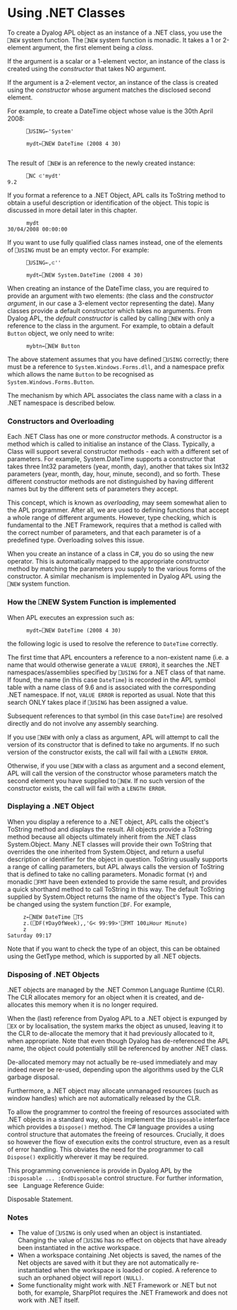 # Using .NET Classes

To create a Dyalog APL object as an instance of a .NET class, you use the `⎕NEW` system function. The `⎕NEW` system function is monadic. It takes a 1 or 2-element argument, the first element being a *class*.

If the argument is a scalar or a 1-element vector, an instance of the class is created using the *constructor* that takes NO argument.

If the argument is a 2-element vector, an instance of the class is created using the *constructor* whose argument matches the disclosed second element.

For example, to create a DateTime object whose value is the 30th April 2008:
```apl
      ⎕USING←'System'
 
      mydt←⎕NEW DateTime (2008 4 30)
 
```

The result of  `⎕NEW` is an reference to the newly created instance:
```apl
      ⎕NC ⊂'mydt'
9.2
```

If you format a reference to a .NET Object, APL calls its ToString method to obtain a useful description or identification of the object. This topic is discussed in more detail later in this chapter.
```apl
      mydt
30/04/2008 00:00:00
```

If you want to use fully qualified class names instead, one of the elements of `⎕USING` must be an empty vector. For example:
```apl
      ⎕USING←,⊂''
 
      mydt←⎕NEW System.DateTime (2008 4 30)
```

When creating an instance of the DateTime class, you are required to provide an argument with two elements: (the class and the *constructor argument*, in our case a 3-element vector representing the date). Many classes provide a default constructor which takes no arguments. From Dyalog APL, the *default constructor* is called by calling `⎕NEW` with only a reference to the class in the argument. For example, to obtain a default `Button` object, we only need to write:
```apl
      mybtn←⎕NEW Button
```

The above statement assumes that you have defined `⎕USING` correctly; there must be a reference to `System.Windows.Forms.dll`, and a namespace prefix which allows the name `Button` to be recognised as `System.Windows.Forms.Button`.

The mechanism by which APL associates the class name with a class in a .NET namespace is described below.

### Constructors and Overloading

Each .NET Class has one or more *constructor* methods. A constructor is a method which is called to initialise an instance of the Class. Typically, a Class will support several constructor methods - each with a different set of parameters. For example, System.DateTime supports a constructor that takes three Int32 parameters (year, month, day), another that takes six Int32 parameters (year, month, day, hour, minute, second), and so forth. These different constructor methods are not distinguished by having different names but by the different sets of parameters they accept.

This concept, which is known as *overloading*, may seem somewhat alien to the APL programmer. After all, we are used to defining functions that accept a whole range of different arguments. However, type checking, which is fundamental to the .NET Framework, requires that a method is called with the correct number of parameters, and that each parameter is of a predefined type. Overloading solves this issue.

When you create an instance of a class in C#, you do so using the new operator. This is automatically mapped to the appropriate constructor method by matching the parameters you supply to the various forms of the constructor. A similar mechanism is implemented in Dyalog APL using the `⎕NEW` system function.

### How the ⎕NEW System Function is implemented

When APL executes an expression such as:
```apl
      mydt←⎕NEW DateTime (2008 4 30)
```

the following logic is used to resolve the reference to `DateTime` correctly.

The first time that APL encounters a reference to a non-existent name (i.e. a name that would otherwise generate a `VALUE ERROR`), it searches the .NET namespaces/assemblies specified by `⎕USING` for a .NET class of that name. If found, the name (in this case `DateTime`) is recorded in the APL symbol table with a name class of 9.6 and is associated with the corresponding .NET namespace. If not, `VALUE ERROR` is reported as usual. Note that this search ONLY takes place if `⎕USING` has been assigned a value.

Subsequent references to that symbol (in this case `DateTime`) are resolved directly and do not involve any assembly searching.

If you use `⎕NEW` with only a class as argument, APL will attempt to call the version of its constructor that is defined to take no arguments. If no such version of the constructor exists, the call will fail with a `LENGTH ERROR`.

Otherwise, if you use `⎕NEW` with a class as argument and a second element, APL will call the version of the constructor whose parameters match the second element you have supplied to `⎕NEW`. If no such version of the constructor exists, the call will fail with a `LENGTH ERROR`.

### Displaying a .NET Object

When you display a reference to a .NET object, APL calls the object's ToString method and displays the result. All objects provide a ToString method because all objects ultimately inherit from the .NET class System.Object. Many .NET classes will provide their own ToString that overrides the one inherited from System.Object, and return a useful description or identifier for the object in question. ToString usually supports a range of calling parameters, but APL always calls the version of ToString that is defined to take no calling parameters. Monadic format (`⍕`) and monadic `⎕FMT` have been extended to provide the same result, and provides a quick shorthand method to call ToString in this way. The default ToString supplied by System.Object returns the name of the object's Type. This can be changed using the system function `⎕DF`. For example,
```apl
     z←⎕NEW DateTime ⎕TS
     z.(⎕DF(⍕DayOfWeek),,'G< 99:99>'⎕FMT 100⊥Hour Minute)
     z
Saturday 09:17

```

Note that if you want to check the type of an object, this can be obtained using the GetType method, which is supported by all .NET objects.

### Disposing of .NET Objects

.NET objects are managed by the .NET Common Language Runtime (CLR). The CLR allocates memory for an object when it is created, and de-allocates this memory when it is no longer required.

When the (last) reference from Dyalog APL to a .NET object is expunged by `⎕EX` or by localisation, the system marks the object as unused, leaving it to the CLR to de-allocate the memory that it had previously allocated to it, when appropriate. Note that even though Dyalog has de-referenced the APL name, the object could potentially still be referenced by another .NET class.

De-allocated memory may not actually be re-used immediately and may indeed never be re-used,  depending upon the algorithms used by the CLR garbage disposal.

Furthermore, a .NET object may allocate unmanaged resources (such as window handles) which are not automatically released by the CLR.

To allow the programmer to control the freeing of resources associated with .NET objects in a standard way, objects implement the `IDisposable` interface which provides a `Dispose()` method. The C# language provides a using control structure that automates the freeing of resources. Crucially, it does so however the flow of execution exits the control structure, even as a result of error handling. This obviates the need for the programmer to call `Dispose()` explicitly wherever it may be required.

This programming convenience is provide in Dyalog APL by the `:Disposable ... :EndDisposable` control structure. For further information, see  
Language Reference Guide: 

Disposable Statement.

### Notes

- The value of `⎕USING` is only used when an object is instantiated. Changing the value of `⎕USING` has no effect on objects that have already been instantiated in the active workspace.
- When a workspace containing .Net objects is saved, the names of the Net objects are saved with it but they are not automatically re-instantiated when the workspace is loaded or copied. A reference to such an orphaned object will report `(NULL)`. 
- Some functionality might work with .NET Framework or .NET but not both, for example, SharpPlot requires the .NET Framework and does not work with .NET itself.
